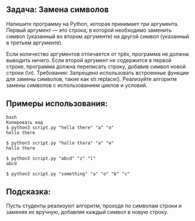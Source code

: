## Задача: Замена символов
Напишите программу на Python, которая принимает три аргумента. Первый аргумент — это строка, в которой необходимо заменить символ (указанный во втором аргументе) на другой символ (указанный в третьем аргументе).

Если количество аргументов отличается от трёх, программа не должна выводить ничего.
Если второй аргумент не содержится в первой строке, программа должна переписать строку, добавив символ новой строки (\n).
Требования:
Запрещено использовать встроенные функции для замены символов, такие как str.replace().
Реализуйте алгоритм замены символов с использованием циклов и условий.
## Примеры использования:
```
bash
Копировать код
$ python3 script.py "hella there" "a" "o"
hello there

$ python3 script.py "hallo thara" "a" "e"
hello there

$ python3 script.py "abcd" "z" "l"
abcd

$ python3 script.py "something" "a" "o" "b" "c"

```

## Подсказка:
Пусть студенты реализуют алгоритм, проходя по символам строки и заменяя их вручную, добавляя каждый символ в новую строку.






